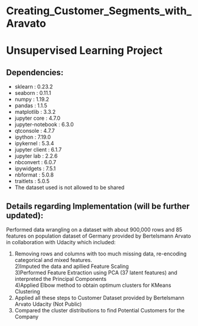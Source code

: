 # Creating_Customer_Segments_with_Aravato
# Unsupervised Learning Project
## Dependencies:
- sklearn : 0.23.2
- seaborn : 0.11.1
- numpy : 1.19.2
- pandas : 1.1.5
- matplotlib : 3.3.2
- jupyter core : 4.7.0
- jupyter-notebook : 6.3.0
- qtconsole : 4.7.7
- ipython : 7.19.0
- ipykernel : 5.3.4
- jupyter client : 6.1.7
- jupyter lab : 2.2.6
- nbconvert : 6.0.7
- ipywidgets : 7.5.1
- nbformat : 5.0.8
- traitlets : 5.0.5
- The dataset used is not allowed to be shared
## Details regarding Implementation (will be further updated):
Performed data wrangling on a dataset with about 900,000 rows and 85 features on population dataset of Germany provided by Bertelsmann Arvato in collaboration with Udacity which included:
  1) Removing rows and columns with too much missing data, re-encoding categorical and mixed features.<br>
  2)Imputed the data and apllied Feature Scaling<br>
  3)Performed Feature Extraction using PCA (37 latent features) and interpreted the Principal Components<br>
  4)Applied Elbow method to obtain optimum clusters for KMeans Clustering<br>
  5) Applied all these steps to Customer Dataset provided by Bertelsmann Arvato Udacity (Not Public)<br>
  6) Compared the cluster distributions to find Potential Customers for the Company<br>
